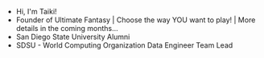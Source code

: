 - Hi, I'm Taiki!
- Founder of Ultimate Fantasy | Choose the way YOU want to play! | More details in the coming months...
- San Diego State University Alumni
- SDSU - World Computing Organization Data Engineer Team Lead
